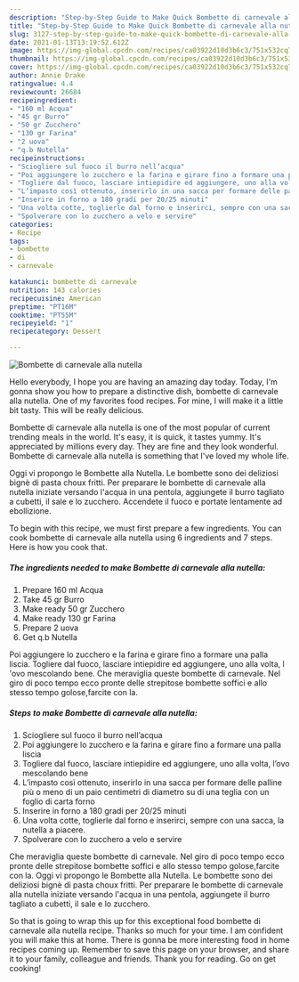 ```yaml
---
description: "Step-by-Step Guide to Make Quick Bombette di carnevale alla nutella"
title: "Step-by-Step Guide to Make Quick Bombette di carnevale alla nutella"
slug: 3127-step-by-step-guide-to-make-quick-bombette-di-carnevale-alla-nutella
date: 2021-01-13T13:19:52.612Z
image: https://img-global.cpcdn.com/recipes/ca03922d10d3b6c3/751x532cq70/bombette-di-carnevale-alla-nutella-recipe-main-photo.jpg
thumbnail: https://img-global.cpcdn.com/recipes/ca03922d10d3b6c3/751x532cq70/bombette-di-carnevale-alla-nutella-recipe-main-photo.jpg
cover: https://img-global.cpcdn.com/recipes/ca03922d10d3b6c3/751x532cq70/bombette-di-carnevale-alla-nutella-recipe-main-photo.jpg
author: Annie Drake
ratingvalue: 4.4
reviewcount: 26684
recipeingredient:
- "160 ml Acqua"
- "45 gr Burro"
- "50 gr Zucchero"
- "130 gr Farina"
- "2 uova"
- "q.b Nutella"
recipeinstructions:
- "Sciogliere sul fuoco il burro nell’acqua"
- "Poi aggiungere lo zucchero e la farina e girare fino a formare una palla liscia"
- "Togliere dal fuoco, lasciare intiepidire ed aggiungere, uno alla volta, l’ovo mescolando bene"
- "L’impasto così ottenuto, inserirlo in una sacca per formare delle palline più o meno di un paio centimetri di diametro su di una teglia con un foglio di carta forno"
- "Inserire in forno a 180 gradi per 20/25 minuti"
- "Una volta cotte, toglierle dal forno e inserirci, sempre con una sacca, la nutella a piacere."
- "Spolverare con lo zucchero a velo e servire"
categories:
- Recipe
tags:
- bombette
- di
- carnevale

katakunci: bombette di carnevale 
nutrition: 143 calories
recipecuisine: American
preptime: "PT16M"
cooktime: "PT55M"
recipeyield: "1"
recipecategory: Dessert

---
```



![Bombette di carnevale alla nutella](https://img-global.cpcdn.com/recipes/ca03922d10d3b6c3/751x532cq70/bombette-di-carnevale-alla-nutella-recipe-main-photo.jpg)

Hello everybody, I hope you are having an amazing day today. Today, I'm gonna show you how to prepare a distinctive dish, bombette di carnevale alla nutella. One of my favorites food recipes. For mine, I will make it a little bit tasty. This will be really delicious.

Bombette di carnevale alla nutella is one of the most popular of current trending meals in the world. It's easy, it is quick, it tastes yummy. It's appreciated by millions every day. They are fine and they look wonderful. Bombette di carnevale alla nutella is something that I've loved my whole life.

Oggi vi propongo le Bombette alla Nutella. Le bombette sono dei deliziosi bignè di pasta choux fritti. Per preparare le bombette di carnevale alla nutella iniziate versando l&#39;acqua in una pentola, aggiungete il burro tagliato a cubetti, il sale e lo zucchero. Accendete il fuoco e portate lentamente ad ebollizione.


To begin with this recipe, we must first prepare a few ingredients. You can cook bombette di carnevale alla nutella using 6 ingredients and 7 steps. Here is how you cook that.

<!--inarticleads1-->

##### The ingredients needed to make Bombette di carnevale alla nutella:

1. Prepare 160 ml Acqua
1. Take 45 gr Burro
1. Make ready 50 gr Zucchero
1. Make ready 130 gr Farina
1. Prepare 2 uova
1. Get q.b Nutella


Poi aggiungere lo zucchero e la farina e girare fino a formare una palla liscia. Togliere dal fuoco, lasciare intiepidire ed aggiungere, uno alla volta, l &#39;ovo mescolando bene. Che meraviglia queste bombette di carnevale. Nel giro di poco tempo ecco pronte delle strepitose bombette soffici e allo stesso tempo golose,farcite con la. 

<!--inarticleads2-->

##### Steps to make Bombette di carnevale alla nutella:

1. Sciogliere sul fuoco il burro nell’acqua
1. Poi aggiungere lo zucchero e la farina e girare fino a formare una palla liscia
1. Togliere dal fuoco, lasciare intiepidire ed aggiungere, uno alla volta, l’ovo mescolando bene
1. L’impasto così ottenuto, inserirlo in una sacca per formare delle palline più o meno di un paio centimetri di diametro su di una teglia con un foglio di carta forno
1. Inserire in forno a 180 gradi per 20/25 minuti
1. Una volta cotte, toglierle dal forno e inserirci, sempre con una sacca, la nutella a piacere.
1. Spolverare con lo zucchero a velo e servire


Che meraviglia queste bombette di carnevale. Nel giro di poco tempo ecco pronte delle strepitose bombette soffici e allo stesso tempo golose,farcite con la. Oggi vi propongo le Bombette alla Nutella. Le bombette sono dei deliziosi bignè di pasta choux fritti. Per preparare le bombette di carnevale alla nutella iniziate versando l&#39;acqua in una pentola, aggiungete il burro tagliato a cubetti, il sale e lo zucchero. 

So that is going to wrap this up for this exceptional food bombette di carnevale alla nutella recipe. Thanks so much for your time. I am confident you will make this at home. There is gonna be more interesting food in home recipes coming up. Remember to save this page on your browser, and share it to your family, colleague and friends. Thank you for reading. Go on get cooking!
